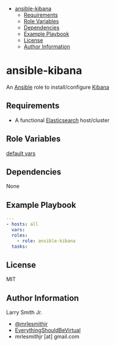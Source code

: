 <!-- START doctoc generated TOC please keep comment here to allow auto update -->
<!-- DON'T EDIT THIS SECTION, INSTEAD RE-RUN doctoc TO UPDATE -->
<!-- DON'T EDIT THIS SECTION, INSTEAD RE-RUN doctoc TO UPDATE -->

- [ansible-kibana](#ansible-kibana)
  - [Requirements](#requirements)
  - [Role Variables](#role-variables)
  - [Dependencies](#dependencies)
  - [Example Playbook](#example-playbook)
  - [License](#license)
  - [Author Information](#author-information)

<!-- END doctoc generated TOC please keep comment here to allow auto update -->

# ansible-kibana

An [Ansible](https://www.ansible.com) role to install/configure [Kibana](https://www.elastic.co/products/kibana)

## Requirements

-   A functional [Elasticsearch](https://www.elastic.co/products/elasticsearch) host/cluster

## Role Variables

[default vars](./defaults/main.yml)

## Dependencies

None

## Example Playbook

```yaml
---
- hosts: all
  vars:
  roles:
    - role: ansible-kibana
  tasks:
```

## License

MIT

## Author Information

Larry Smith Jr.

-   [@mrlesmithjr](https://www.twitter.com/mrlesmithjr)
-   [EverythingShouldBeVirtual](http://everythingshouldbevirtual.com)
-   mrlesmithjr [at] gmail.com
